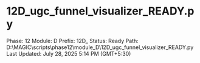 # 12D_ugc_funnel_visualizer_READY.py

Phase: 12
Module: D
Prefix: 12D_
Status: Ready
Path: D:\MAGIC\scripts\phase12\module_D\12D_ugc_funnel_visualizer_READY.py
Last Updated: July 28, 2025 5:14 PM (GMT+5:30)
